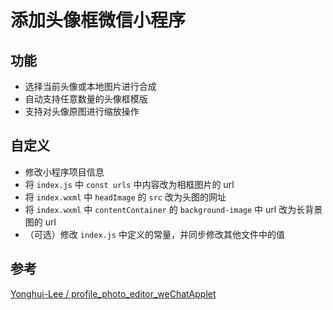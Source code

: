 # 添加头像框微信小程序

## 功能
- 选择当前头像或本地图片进行合成
- 自动支持任意数量的头像框模版
- 支持对头像原图进行缩放操作

## 自定义
- 修改小程序项目信息
- 将 `index.js` 中 `const urls` 中内容改为相框图片的 url
- 将 `index.wxml` 中 `headImage` 的 `src` 改为头图的网址
- 将 `index.wxml` 中 `contentContainer` 的 `background-image` 中 url 改为长背景图的 url
- （可选）修改 `index.js` 中定义的常量，并同步修改其他文件中的值

## 参考
[Yonghui-Lee
/
profile_photo_editor_weChatApplet](https://github.com/Yonghui-Lee/profile_photo_editor_weChatApplet)